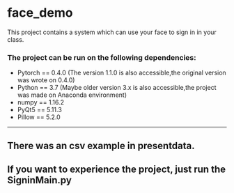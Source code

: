 # face_demo
This project contains a system which can use your face to sign in in your class.

### The project can be run on the following dependencies:
* Pytorch == 0.4.0 (The version 1.1.0 is also accessible,the original version was wrote on 0.4.0)
* Python == 3.7 (Maybe older version 3.x is also accessible,the project was made on Anaconda environment)
* numpy == 1.16.2
* PyQt5 == 5.11.3
* Pillow == 5.2.0
---
There was an csv example in presentdata.
---
If you want to experience the project, just run the SigninMain.py
---
